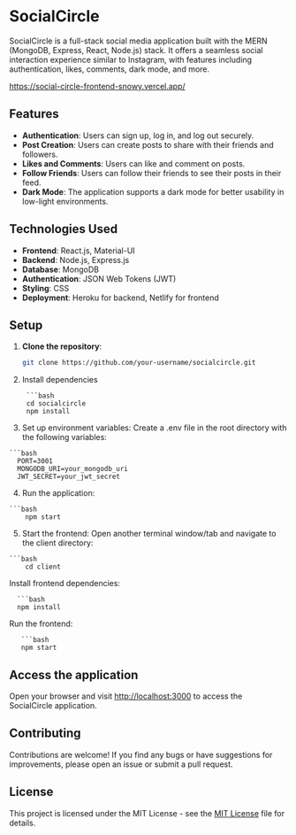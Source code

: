 # SocialCircle

SocialCircle is a full-stack social media application built with the MERN (MongoDB, Express, React, Node.js) stack. It offers a seamless social interaction experience similar to Instagram, with features including authentication, likes, comments, dark mode, and more.

https://social-circle-frontend-snowy.vercel.app/

## Features

- **Authentication**: Users can sign up, log in, and log out securely.
- **Post Creation**: Users can create posts to share with their friends and followers.
- **Likes and Comments**: Users can like and comment on posts.
- **Follow Friends**: Users can follow their friends to see their posts in their feed.
- **Dark Mode**: The application supports a dark mode for better usability in low-light environments.

## Technologies Used

- **Frontend**: React.js, Material-UI
- **Backend**: Node.js, Express.js
- **Database**: MongoDB
- **Authentication**: JSON Web Tokens (JWT)
- **Styling**: CSS
- **Deployment**: Heroku for backend, Netlify for frontend

## Setup

1. **Clone the repository**:

   ```bash
   git clone https://github.com/your-username/socialcircle.git


2. Install dependencies

        ```bash
        cd socialcircle
        npm install
  
  3. Set up environment variables:
  Create a .env file in the root directory with the following variables:
  
    ```bash
      PORT=3001
      MONGODB_URI=your_mongodb_uri
      JWT_SECRET=your_jwt_secret
  
  4. Run the application:
        
    ```bash
        npm start
  
  5. Start the frontend:
      Open another terminal window/tab and navigate to the client directory:
  
    ```bash
        cd client

  
   
  Install frontend dependencies:
  
      ```bash
      npm install
  
 Run the frontend:
       
       ```bash
       npm start




## Access the application

Open your browser and visit [http://localhost:3000](http://localhost:3000) to access the SocialCircle application.

## Contributing

Contributions are welcome! If you find any bugs or have suggestions for improvements, please open an issue or submit a pull request.

## License

This project is licensed under the MIT License - see the [MIT License](LICENSE) file for details.







